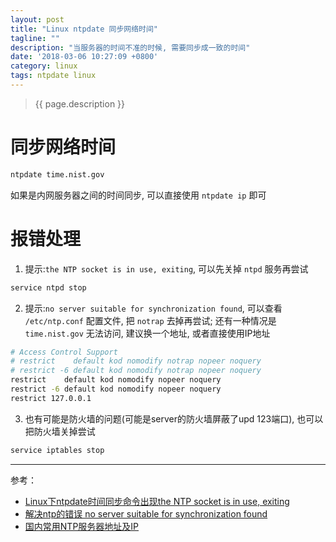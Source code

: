 ```yaml
---
layout: post
title: "Linux ntpdate 同步网络时间"
tagline: ""
description: "当服务器的时间不准的时候, 需要同步成一致的时间"
date: '2018-03-06 10:27:09 +0800'
category: linux
tags: ntpdate linux
---
```

> {{ page.description }}

# 同步网络时间
```bash
ntpdate time.nist.gov
```
如果是内网服务器之间的时间同步, 可以直接使用 `ntpdate ip` 即可

# 报错处理

1. 提示:`the NTP socket is in use, exiting`, 可以先关掉 `ntpd` 服务再尝试
```bash
service ntpd stop
```

2. 提示:`no server suitable for synchronization found`, 可以查看 `/etc/ntp.conf` 配置文件, 把 `notrap` 去掉再尝试; 还有一种情况是 `time.nist.gov` 无法访问, 建议换一个地址, 或者直接使用IP地址
```bash
# Access Control Support
# restrict    default kod nomodify notrap nopeer noquery
# restrict -6 default kod nomodify notrap nopeer noquery
restrict    default kod nomodify nopeer noquery
restrict -6 default kod nomodify nopeer noquery
restrict 127.0.0.1
```

3. 也有可能是防火墙的问题(可能是server的防火墙屏蔽了upd 123端口), 也可以把防火墙关掉尝试
```bash
service iptables stop
```

---
参考：
- [Linux下ntpdate时间同步命令出现the NTP socket is in use, exiting](http://www.heminjie.com/system/linux/6477.html)
- [解决ntp的错误 no server suitable for synchronization found](http://www.blogjava.net/spray/archive/2008/07/10/213964.html)
- [国内常用NTP服务器地址及IP](https://www.douban.com/note/171309770/)

